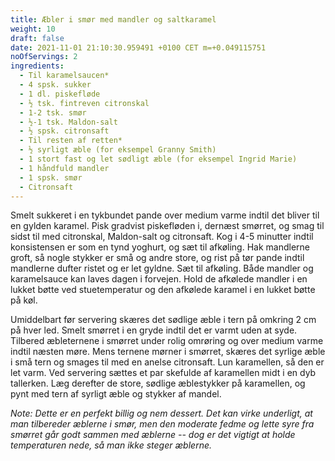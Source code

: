 ```yaml
---
title: Æbler i smør med mandler og saltkaramel
weight: 10
draft: false
date: 2021-11-01 21:10:30.959491 +0100 CET m=+0.049115751
noOfServings: 2
ingredients:
  - Til karamelsaucen*
  - 4 spsk. sukker
  - 1 dl. piskefløde
  - ½ tsk. fintreven citronskal
  - 1-2 tsk. smør
  - ½-1 tsk. Maldon-salt
  - ½ spsk. citronsaft
  - Til resten af retten*
  - ½ syrligt æble (for eksempel Granny Smith)
  - 1 stort fast og let sødligt æble (for eksempel Ingrid Marie)
  - 1 håndfuld mandler
  - 1 spsk. smør
  - Citronsaft
---
```


Smelt sukkeret i en tykbundet pande over medium varme indtil det bliver til en gylden
karamel. Pisk gradvist piskefløden i, dernæst smørret, og smag til sidst til med
citronskal, Maldon-salt og citronsaft. Kog i 4-5 minutter indtil konsistensen er som en
tynd yoghurt, og sæt til afkøling. Hak mandlerne groft, så nogle stykker er små og andre
store, og rist på tør pande indtil mandlerne dufter ristet og er let gyldne. Sæt til
afkøling. Både mandler og karamelsauce kan laves dagen i forvejen. Hold de afkølede
mandler i en lukket bøtte ved stuetemperatur og den afkølede karamel i en lukket bøtte på
køl.

Umiddelbart før servering skæres det sødlige æble i tern på omkring 2 cm på hver led.
Smelt smørret i en gryde indtil det er varmt uden at syde. Tilbered æbleternene i smørret
under rolig omrøring og over medium varme indtil næsten møre. Mens ternene mørner i
smørret, skæres det syrlige æble i små tern og smages til med en anelse citronsaft. Lun
karamellen, så den er let varm. Ved servering sættes et par skefulde af karamellen midt i
en dyb tallerken. Læg derefter de store, sødlige æblestykker på karamellen, og pynt med
tern af syrligt æble og stykker af mandel.

_Note: Dette er en perfekt billig og nem dessert. Det kan virke underligt, at man
tilbereder æblerne i smør, men den moderate fedme og lette syre fra smørret går godt
sammen med æblerne -- dog er det vigtigt at holde temperaturen nede, så man ikke steger
æblerne._
